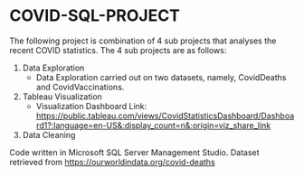 # COVID-SQL-PROJECT

The following project is combination of 4 sub projects that analyses the recent COVID statistics.
The 4 sub projects are as follows:
1) Data Exploration
   - Data Exploration carried out on two datasets, namely, CovidDeaths and CovidVaccinations. 
3) Tableau Visualization
   - Visualization Dashboard Link: https://public.tableau.com/views/CovidStatisticsDashboard/Dashboard1?:language=en-US&:display_count=n&:origin=viz_share_link
5) Data Cleaning


Code written in Microsoft SQL Server Management Studio.
Dataset retrieved from https://ourworldindata.org/covid-deaths
